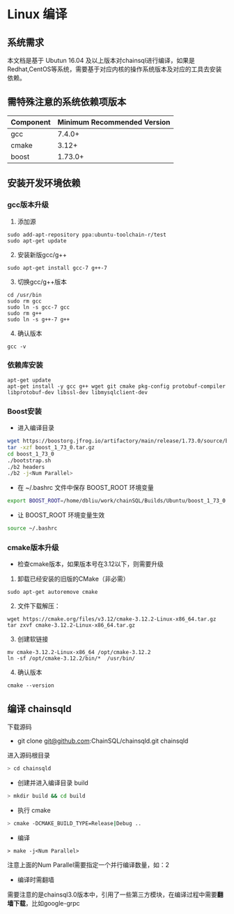 # Linux 编译
## 系统需求
本文档是基于 Ubutun 16.04 及以上版本对chainsql进行编译，如果是Redhat,CentOS等系统，需要基于对应内核的操作系统版本及对应的工具去安装依赖。

## 需特殊注意的系统依赖项版本
| Component | Minimum Recommended Version |
|-----------|-----------------------|
| gcc | 7.4.0+ |
| cmake | 3.12+ |
| boost | 1.73.0+ |


## 安装开发环境依赖
### gcc版本升级
1. 添加源
```
sudo add-apt-repository ppa:ubuntu-toolchain-r/test
sudo apt-get update
```
2. 安装新版gcc/g++
```
sudo apt-get install gcc-7 g++-7
```
3. 切换gcc/g++版本
```
cd /usr/bin
sudo rm gcc
sudo ln -s gcc-7 gcc
sudo rm g++
sudo ln -s g++-7 g++
```
4. 确认版本
```
gcc -v
```
### 依赖库安装 
```
apt-get update
apt-get install -y gcc g++ wget git cmake pkg-config protobuf-compiler libprotobuf-dev libssl-dev libmysqlclient-dev
```
### Boost安装
- 进入编译目录
```bash
wget https://boostorg.jfrog.io/artifactory/main/release/1.73.0/source/boost_1_73_0.tar.gz
tar -xzf boost_1_73_0.tar.gz
cd boost_1_73_0
./bootstrap.sh
./b2 headers
./b2 -j<Num Parallel>
```

- 在 ~/.bashrc 文件中保存 BOOST_ROOT 环境变量

```bash
export BOOST_ROOT=/home/dbliu/work/chainSQL/Builds/Ubuntu/boost_1_73_0
```
- 让 BOOST_ROOT 环境变量生效
```bash
source ~/.bashrc
```

### cmake版本升级
- 检查cmake版本，如果版本号在3.12以下，则需要升级
1. 卸载已经安装的旧版的CMake（非必需）
```
sudo apt-get autoremove cmake
```
2. 文件下载解压：
```
wget https://cmake.org/files/v3.12/cmake-3.12.2-Linux-x86_64.tar.gz
tar zxvf cmake-3.12.2-Linux-x86_64.tar.gz
```
3. 创建软链接
```
mv cmake-3.12.2-Linux-x86_64 /opt/cmake-3.12.2
ln -sf /opt/cmake-3.12.2/bin/*  /usr/bin/
```
4. 确认版本
```
cmake --version
```


## 编译 chainsqld
下载源码
- git clone git@github.com:ChainSQL/chainsqld.git chainsqld

进入源码根目录
```bash
> cd chainsqld
```
- 创建并进入编译目录 build
```bash
> mkdir build && cd build
```
- 执行 cmake
```bash
> cmake -DCMAKE_BUILD_TYPE=Release|Debug ..
```

- 编译

```base
> make -j<Num Parallel>
```
注意上面的Num Parallel需要指定一个并行编译数量，如：2

- 编译时需翻墙

需要注意的是chainsql3.0版本中，引用了一些第三方模块，在编译过程中需要**翻墙下载**，比如google-grpc 
